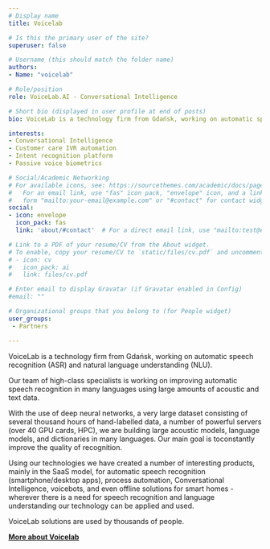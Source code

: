 ```yaml
---
# Display name
title: Voicelab

# Is this the primary user of the site?
superuser: false

# Username (this should match the folder name)
authors:
- Name: "voicelab"

# Role/position
role: VoiceLab.AI - Conversational Intelligence

# Short bio (displayed in user profile at end of posts)
bio: VoiceLab is a technology firm from Gdańsk, working on automatic speech recognition (ASR) and natural language understanding (NLU).

interests:
- Conversational Intelligence
- Customer care IVR automation
- Intent recognition platform
- Passive voice biometrics

# Social/Academic Networking
# For available icons, see: https://sourcethemes.com/academic/docs/page-builder/#icons
#   For an email link, use "fas" icon pack, "envelope" icon, and a link in the
#   form "mailto:your-email@example.com" or "#contact" for contact widget.
social:
- icon: envelope
  icon_pack: fas
  link: 'about/#contact'  # For a direct email link, use "mailto:test@example.org".

# Link to a PDF of your resume/CV from the About widget.
# To enable, copy your resume/CV to `static/files/cv.pdf` and uncomment the lines below.
# - icon: cv
#   icon_pack: ai
#   link: files/cv.pdf

# Enter email to display Gravatar (if Gravatar enabled in Config)
#email: ""

# Organizational groups that you belong to (for People widget)
user_groups:
 - Partners

---
```

VoiceLab is a technology firm from Gdańsk, working on automatic speech recognition (ASR) and natural language understanding (NLU).

Our team of high-class specialists is working on improving automatic speech recognition in many languages using large amounts of acoustic and text data.

With the use of deep neural networks, a very large dataset consisting of several thousand hours of hand-labelled data, a number of powerful servers (over 40 GPU cards, HPC), we are building large acoustic models, language models, and dictionaries in many languages. Our main goal is to ​​constantly improve the quality of recognition.

Using our technologies we have created a number of interesting products, mainly in the SaaS model, for automatic speech recognition (smartphone/desktop apps), process automation, Conversational Intelligence, voicebots, and even offline solutions for smart homes - wherever there is a need for speech recognition and language understanding our technology can be applied and used.

VoiceLab solutions are used by thousands of people.

[**More about Voicelab**](https://voicelab.ai/)

